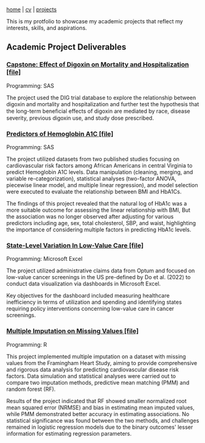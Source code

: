 [home](thyangjes.github.io/) | [cv](https://thyangjes.github.io//files/Tzu-Hsuan_Yang_Resume_Apr2024-1.pdf) | [projects](https://thyangjes.github.io//projects.html) 

This is my protfolio to showcase my academic projects that reflect my interests, skills, and aspirations. 


## Academic Project Deliverables

### <ins> Capstone: Effect of Digoxin on Mortality and Hospitalization </ins> [[file]](https://thyangjes.github.io//files/.pdf)

Programming: SAS

The project used the DIG trial database to explore the relationship between digoxin and mortality and hospitalization and further test the hypothesis that the long-term beneﬁcial effects of digoxin are mediated by race, disease severity, previous digoxin use, and study dose prescribed.


### <ins> Predictors of Hemoglobin A1C  </ins> [[file]](https://thyangjes.github.io//files/BS805_Course%20Project_JYang.pdf)

Programming: SAS

The project utilized datasets from two published studies focusing on cardiovascular risk factors among African Americans in central Virginia to predict Hemoglobin A1C levels. Data manipulation (cleaning, merging, and variable re-categorization), statistical analyses (two-factor ANOVA, piecewise linear model, and multiple linear regression), and model selection were executed to evaluate the relationship between BMI and HbA1Cs.

The findings of this project revealed that the natural log of HbA1c was a more suitable outcome for assessing the linear relationship with BMI, But the association was no longer observed after adjusting for various predictors including age, sex, total cholesterol, SBP, and waist, highlighting the importance of considering multiple factors in predicting HbA1c levels.



### <ins> State-Level Variation In Low-Value Care  </ins> [[file]](https://thyangjes.github.io//files/Dashboard_LowValueCare.pdf)

Programming: Microsoft Excel

The project utilized administrative claims data from Optum and focused on low-value cancer screenings in the US pre-defined by Do et al. (2022) to conduct data visualization via dashboards in Microsoft Excel. 

Key objectives for the dashboard included measuring healthcare inefficiency in terms of utilization and spending and identifying states requiring policy interventions concerning low-value care in cancer screenings.



### <ins> Multiple Imputation on Missing Values   </ins> [[file]](https://thyangjes.github.io//files/BS845%20Final%20Project_JYang_revised.pdf)

Programming: R

This project implemented multiple imputation on a dataset with missing values from the Framingham Heart Study, aiming to provide comprehensive and rigorous data analysis for predicting cardiovascular disease risk factors. Data simulation and statistical analyses were carried out to compare two imputation methods, predictive mean matching (PMM) and random forest (RF). 

Results of the project indicated that RF showed smaller normalized root mean squared error (NRMSE) and bias in estimating mean imputed values, while PMM demonstrated better accuracy in estimating associations. No statistical significance was found between the two methods, and challenges remained in logistic regression models due to the binary outcomes' lesser information for estimating regression parameters.

